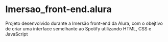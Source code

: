 # Imersao_front-end.alura
Projeto desenvolvido durante a Imersão front-end da Alura, com o obejtivo de criar uma interface semelhante ao Spotify utilizando HTML, CSS e JavaScript
